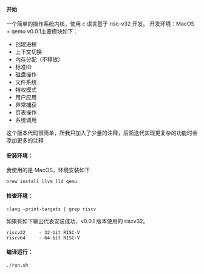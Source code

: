 #### 开始
一个简单的操作系统内核，使用 c 语言基于 risc-v32 开发。
开发环境：MacOS + qemu
v0.0.1主要模块如下：
- 创建进程
- 上下文切换
- 内存分配（不释放）
- 标准IO
- 磁盘操作
- 文件系统
- 特权模式
- 用户应用
- 异常捕获
- 页表操作
- 系统调用

这个版本代码很简单，所我只加入了少量的注释，后面迭代实现更复杂的功能时会添加更多的注释

#### 安装环境：
我使用的是 MacOS，环境安装如下
```
brew install llvm lld qemu
```
#### 检查环境：
```
clang -print-targets | grep riscv
```
如果有如下输出代表安装成功，v0.0.1 版本使用的 riscv32。
```
riscv32     - 32-bit RISC-V
riscv64     - 64-bit RISC-V
```

#### 编译运行：
```
./run.sh
```